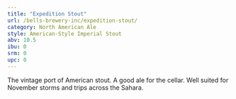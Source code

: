 ```yaml
---
title: "Expedition Stout"
url: /bells-brewery-inc/expedition-stout/
category: North American Ale
style: American-Style Imperial Stout
abv: 10.5
ibu: 0
srm: 0
upc: 0
---
```

The vintage port of American stout. A good ale for the cellar. Well suited for November storms and trips across the Sahara.
